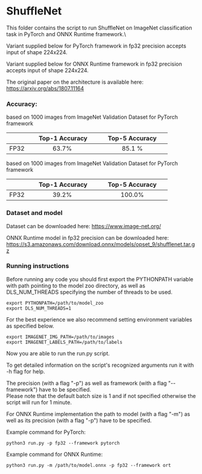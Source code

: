 # ShuffleNet


This folder contains the script to run ShuffleNet on ImageNet classification task in PyTorch and ONNX Runtime framework.\

Variant supplied below for PyTorch framework in fp32 precision accepts input of shape 224x224.

Variant supplied below for ONNX Runtime framework in fp32 precision accepts input of shape 224x224.

The original paper on the architecture is available here: https://arxiv.org/abs/1807.11164


### Accuracy:

based on 1000 images from ImageNet Validation Dataset for PyTorch framework

|   | &nbsp;&nbsp;&nbsp;&nbsp; Top-1 Accuracy&nbsp;&nbsp;&nbsp;&nbsp;  |&nbsp;&nbsp;&nbsp;&nbsp; Top-5 Accuracy &nbsp;&nbsp;&nbsp;&nbsp; |
|:---:|:---:|:---:|
| FP32  | 63.7%  | 85.1 %  |

based on 1000 images from ImageNet Validation Dataset for PyTorch framework

|   | &nbsp;&nbsp;&nbsp;&nbsp; Top-1 Accuracy&nbsp;&nbsp;&nbsp;&nbsp;  |&nbsp;&nbsp;&nbsp;&nbsp; Top-5 Accuracy &nbsp;&nbsp;&nbsp;&nbsp; |
|:---:|:---:|:---:|
| FP32  | 39.2%  | 100.0%  |


### Dataset and model

Dataset can be downloaded here: https://www.image-net.org/

ONNX Runtime model in fp32 precision can be downloaded here: https://s3.amazonaws.com/download.onnx/models/opset_9/shufflenet.tar.gz

### Running instructions

Before running any code you should first export the PYTHONPATH variable with path pointing to the model zoo directory,
as well as DLS_NUM_THREADS specifying the number of threads to be used.

```
export PYTHONPATH=/path/to/model_zoo
export DLS_NUM_THREADS=1
```

For the best experience we also recommend setting environment variables as specified below.

```
export IMAGENET_IMG_PATH=/path/to/images
export IMAGENET_LABELS_PATH=/path/to/labels
```

Now you are able to run the run.py script. 

To get detailed information on the script's recognized arguments run it with -h flag for help.

The precision (with a flag "-p") as well as framework (with a flag "--framework") have to be specified.\
Please note that the default batch size is 1 and if not specified otherwise the script will run for 1 minute.

For ONNX Runtime implementation the path to model (with a flag "-m") as well as its precision (with a flag "-p") have to be specified.

Example command for PyTorch: 

```
python3 run.py -p fp32 --framework pytorch
```

Example command for ONNX Runtime: 

```
python3 run.py -m /path/to/model.onnx -p fp32 --framework ort
```
